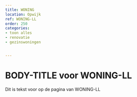 ```yaml
---
title: WONING
location: Opwijk
ref: WONING-LL
order: 250
categories:
- toon alles
- renovatie
- gezinswoningen


---
```

# BODY-TITLE voor WONING-LL

Dit is tekst voor op de pagina van WONING-LL